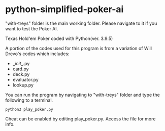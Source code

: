 # python-simplified-poker-ai
"with-treys" folder is the main working folder. Please navigate to it if you want to test the Poker AI.

Texas Hold'em Poker coded with Python(ver. 3.9.5)

A portion of the codes used for this program is from a variation of Will Drevo's codes which includes:
- \__init__.py
- card.py
- deck.py
- evaluator.py
- lookup.py

You can run the program by navigating to "with-treys" folder and type the following to a terminal.
```shell
python3 play_poker.py
```
Cheat can be enabled by editing play_poker.py. Access the file for more info.